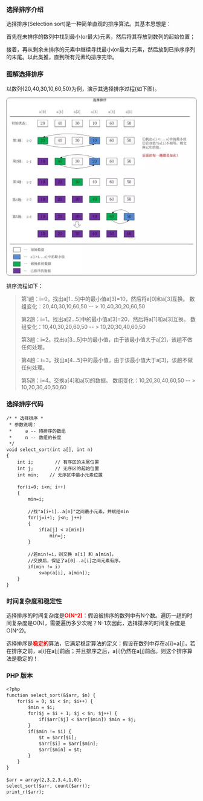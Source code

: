 ### 选择排序介绍

选择排序(Selection sort)是一种简单直观的排序算法。其基本思想是：

首先在未排序的数列中找到最小(or最大)元素，然后将其存放到数列的起始位置；

接着，再从剩余未排序的元素中继续寻找最小(or最大)元素，然后放到已排序序列的末尾。以此类推，直到所有元素均排序完毕。

### 图解选择排序

以数列{20,40,30,10,60,50}为例，演示其选择排序过程(如下图)。

![](./images/select_sort_1.webp)

排序流程如下：

>第1趟：i=0。找出a[1...5]中的最小值a[3]=10，然后将a[0]和a[3]互换。 数组变化：20,40,30,10,60,50 -- > 10,40,30,20,60,50
>
>第2趟：i=1。找出a[2...5]中的最小值a[3]=20，然后将a[1]和a[3]互换。 数组变化：10,40,30,20,60,50 -- > 10,20,30,40,60,50
>
>第3趟：i=2。找出a[3...5]中的最小值，由于该最小值大于a[2]，该趟不做任何处理。
>
>第4趟：i=3。找出a[4...5]中的最小值，由于该最小值大于a[3]，该趟不做任何处理。
>
>第5趟：i=4。交换a[4]和a[5]的数据。 数组变化：10,20,30,40,60,50 -- > 10,20,30,40,50,60

### 选择排序代码

```
/* * 选择排序 *
 * 参数说明：
 *     a -- 待排序的数组
 *     n -- 数组的长度
 */
void select_sort(int a[], int n)
{
    int i;        // 有序区的末尾位置
    int j;        // 无序区的起始位置
    int min;    // 无序区中最小元素位置

    for(i=0; i<n; i++)
    {
        min=i;

        //找"a[i+1]..a[n]"之间最小元素，并赋给min
        for(j=i+1; j<n; j++)
        {
            if(a[j] < a[min])
                min=j;
        }

        //若min!=i，则交换 a[i] 和 a[min]。
        //交换后，保证了a[0]..a[i]之间元素有序。
        if(min != i)
            swap(a[i], a[min]);
    }
}
```

### 时间复杂度和稳定性

选择排序的时间复杂度是<font color=red>**O(N^2)**</font>：假设被排序的数列中有N个数。遍历一趟的时间复杂度是O(N)，需要遍历多少次呢？N-1次因此，选择排序的时间复杂度是O(N^2)。

选择排序是<font color=red>**稳定的**</font>算法，它满足稳定算法的定义：假设在数列中存在a[i]=a[j]，若在排序之前，a[i]在a[j]前面；并且排序之后，a[i]仍然在a[j]前面。则这个排序算法是稳定的！

### PHP 版本

```
<?php
function select_sort(&$arr, $n) {
    for($i = 0; $i < $n; $i++) {
        $min = $i;
        for($j = $i + 1; $j < $n; $j++) {
            if($arr[$j] < $arr[$min]) $min = $j;
        }
        if($min != $i) {
            $t = $arr[$i];
            $arr[$i] = $arr[$min];
            $arr[$min] = $t;
        }
    }
}

$arr = array(2,3,2,3,4,1,0);
select_sort($arr, count($arr));
print_r($arr);
```
